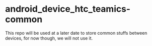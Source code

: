android_device_htc_teamics-common
=================================

This repo will be used at a later date to store common stuffs between devices, for now though, we will not use it.